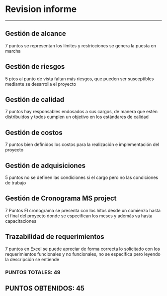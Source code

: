 # Revision informe
--------------------

## Gestión de alcance

7 puntos se representan los límites y restricciones se genera la puesta en marcha

## Gestión de riesgos

5 ptos al punto de vista faltan más riesgos, que pueden ser susceptibles mediante se desarrolla el proyecto

## Gestión de calidad

7 puntos hay responsables endosados a sus cargos, de manera que estén distribuidos y todos cumplen un objetivo en los estándares de calidad

## Gestión de costos

7 puntos bien definidos los costos para la realización e implementación del proyecto

## Gestión de adquisiciones

5 puntos no se definen las condiciones si el cargo pero no las condiciones de trabajo

## Gestión de Cronograma MS project

7 Puntos El cronograma se presenta con los hitos desde un comienzo hasta el final del proyecto donde se especifican los meses y además va hasta capacitaciones

## Trazabilidad de requerimientos

7 puntos en Excel se puede apreciar de forma correcta lo solicitado con los requerimientos funcionales y no funcionales, no se especifica pero leyendo la descripción se entiende

### PUNTOS TOTALES: 49
## PUNTOS OBTENIDOS: 45


